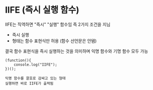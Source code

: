 # IIFE (즉시 실행 함수)

IIFE는 직역하면 "즉시" "실행" 함수임
즉 2가지 조건을 지님

- 즉시 실행
- 형태는 함수 표현식만 허용 (함수 선언문은 안됌)

결국 함수 표현식을 즉시 실행하는 것을 의미하며 익명 함수와 기명 함수 모두 가능

```
(function(){
    console.log("IIFE");
})();

익명 함수를 괄호로 감싸고 있는 형태
실행하면 바로 IIFE가 출력됨